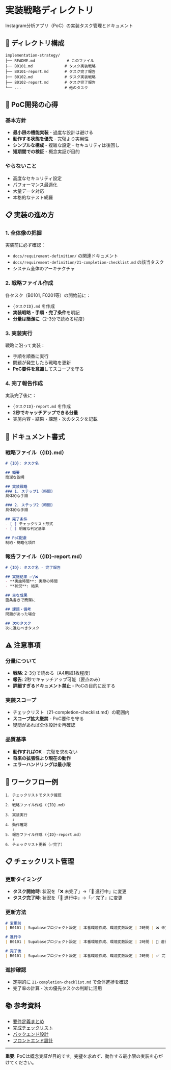 # 実装戦略ディレクトリ

Instagram分析アプリ（PoC）の実装タスク管理とドキュメント

## 📁 ディレクトリ構成

```
implementation-strategy/
├── README.md              # このファイル
├── B0101.md              # タスク実装戦略
├── B0101-report.md       # タスク完了報告
├── B0102.md              # タスク実装戦略  
├── B0102-report.md       # タスク完了報告
└── ...                   # 他のタスク
```

## 🎯 PoC開発の心得

### 基本方針
- **最小限の機能実装** - 過度な設計は避ける
- **動作する状態を優先** - 完璧より実用性
- **シンプルな構成** - 複雑な設定・セキュリティは後回し
- **短期間での検証** - 概念実証が目的

### やらないこと
- 高度なセキュリティ設定
- パフォーマンス最適化
- 大量データ対応
- 本格的なテスト網羅

## 📋 実装の進め方

### 1. 全体像の把握
実装前に必ず確認：
- `docs/requirement-definition/` の関連ドキュメント
- `docs/requirement-definition/21-completion-checklist.md` の該当タスク
- システム全体のアーキテクチャ

### 2. 戦略ファイル作成
各タスク（B0101, F0201等）の開始前に：
- `{タスクID}.md` を作成
- **実装戦略・手順・完了条件**を明記
- **分量は簡潔に**（2-3分で読める程度）

### 3. 実装実行
戦略に沿って実装：
- 手順を順番に実行
- 問題が発生したら戦略を更新
- **PoC要件を意識**してスコープを守る

### 4. 完了報告作成
実装完了後に：
- `{タスクID}-report.md` を作成
- **2秒でキャッチアップできる分量**
- 実施内容・結果・課題・次のタスクを記載

## 📝 ドキュメント書式

### 戦略ファイル（{ID}.md）
```markdown
# {ID}: タスク名

## 概要
簡潔な説明

## 実装戦略
### 1. ステップ1 (時間)
具体的な手順

### 2. ステップ2 (時間)
具体的な手順

## 完了条件
- [ ] チェックリスト形式
- [ ] 明確な判定基準

## PoC配慮
制約・簡略化項目
```

### 報告ファイル（{ID}-report.md）
```markdown
# {ID}: タスク名 - 完了報告

## 実施結果 ✅/❌
- **実施時間**: 実際の時間
- **状況**: 結果

## 主な成果
箇条書きで簡潔に

## 課題・備考
問題があった場合

## 次のタスク
次に進むべきタスク
```

## ⚠️ 注意事項

### 分量について
- **戦略**: 2-3分で読める（A4用紙1枚程度）
- **報告**: 2秒でキャッチアップ可能（要点のみ）
- **詳細すぎるドキュメント禁止** - PoCの目的に反する

### 実装スコープ
- チェックリスト（21-completion-checklist.md）の範囲内
- **スコープ拡大厳禁** - PoC要件を守る
- 疑問があれば全体設計を再確認

### 品質基準
- **動作すればOK** - 完璧を求めない
- **将来の拡張性より現在の動作**
- **エラーハンドリングは最小限**

## 🔄 ワークフロー例

```
1. チェックリストでタスク確認
   ↓
2. 戦略ファイル作成 ({ID}.md)
   ↓  
3. 実装実行
   ↓
4. 動作確認
   ↓
5. 報告ファイル作成 ({ID}-report.md)
   ↓
6. チェックリスト更新（✅完了）
```

## 📋 チェックリスト管理

### 更新タイミング
- **タスク開始時**: 状況を「❌ 未完了」→「🔄 進行中」に変更
- **タスク完了時**: 状況を「🔄 進行中」→「✅ 完了」に変更

### 更新方法
```markdown
# 変更前
| B0101 | Supabaseプロジェクト設定 | 本番環境作成、環境変数設定 | 2時間 | ❌ 未完了 |

# 進行中
| B0101 | Supabaseプロジェクト設定 | 本番環境作成、環境変数設定 | 2時間 | 🔄 進行中 |

# 完了後  
| B0101 | Supabaseプロジェクト設定 | 本番環境作成、環境変数設定 | 2時間 | ✅ 完了 |
```

### 進捗確認
- 定期的に `21-completion-checklist.md` で全体進捗を確認
- 完了率の計算・次の優先タスクの判断に活用

## 📚 参考資料

- [要件定義まとめ](../requirement-definition/01-requirement-summary.md)
- [完成チェックリスト](../requirement-definition/21-completion-checklist.md)
- [バックエンド設計](../requirement-definition/11-backend-architecture.md)
- [フロントエンド設計](../requirement-definition/12-frontend-architecture.md)

---

**重要**: PoCは概念実証が目的です。完璧を求めず、動作する最小限の実装を心がけてください。
